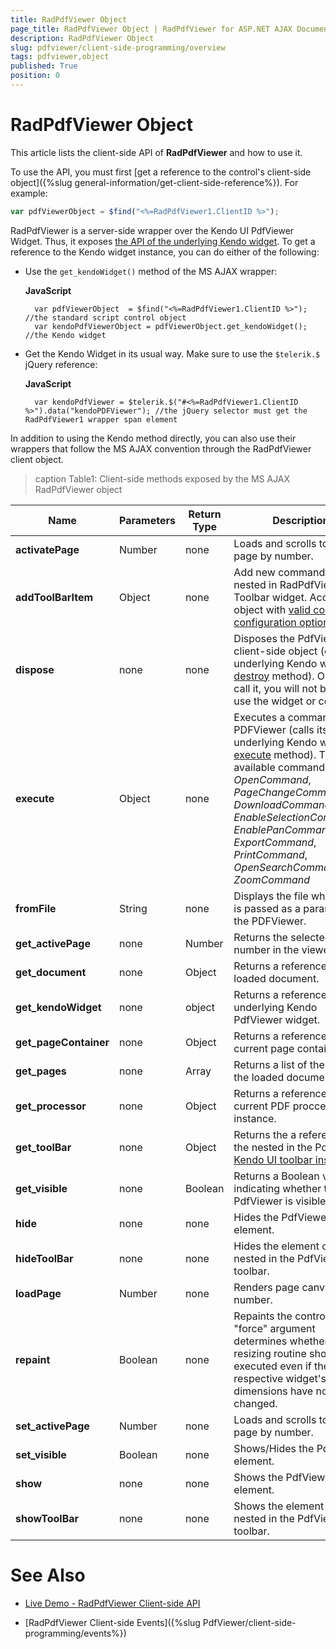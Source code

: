 ```yaml
---
title: RadPdfViewer Object
page_title: RadPdfViewer Object | RadPdfViewer for ASP.NET AJAX Documentation
description: RadPdfViewer Object
slug: pdfviewer/client-side-programming/overview
tags: pdfviewer,object
published: True
position: 0
---
```


# RadPdfViewer Object

This article lists the client-side API of **RadPdfViewer** and how to use it.

To use the API, you must first [get a reference to the control's client-side object]({%slug general-information/get-client-side-reference%}). For example:

````JavaScript
var pdfViewerObject = $find("<%=RadPdfViewer1.ClientID %>");
````

RadPdfViewer is a server-side wrapper over the Kendo UI PdfViewer Widget. Thus, it exposes [the API of the underlying Kendo widget](https://docs.telerik.com/kendo-ui/api/javascript/ui/PdfViewer#methods). To get a reference to the Kendo widget instance, you can do either of the following:

* Use the `get_kendoWidget()` method of the MS AJAX wrapper:

    **JavaScript**
    
        var pdfViewerObject  = $find("<%=RadPdfViewer1.ClientID %>"); //the standard script control object
        var kendoPdfViewerObject = pdfViewerObject.get_kendoWidget(); //the Kendo widget

* Get the Kendo Widget in its usual way. Make sure to use the `$telerik.$` jQuery reference:

    **JavaScript**
    
        var kendoPdfViewer = $telerik.$("#<%=RadPdfViewer1.ClientID %>").data("kendoPDFViewer"); //the jQuery selector must get the RadPdfViewer1 wrapper span element

In addition to using the Kendo method directly, you can also use their wrappers that follow the MS AJAX convention through the RadPdfViewer client object.

>caption Table1: Client-side methods exposed by the MS AJAX RadPdfViewer object

| Name | Parameters | Return Type | Description |
| ------ | ------ | ------ | ------ |
| **activatePage** | Number | none |Loads and scrolls to the page by number.|
| **addToolBarItem** | Object | none |Add new command to the nested in RadPdfViewer Toolbar widget. Accepts object with [valid command configuration options](https://docs.telerik.com/kendo-ui/controls/navigation/toolbar/overview#functionality-and-features).|
| **dispose** |none|none|Disposes the PdfViewer client-side object (calls its underlying Kendo widget's [destroy](https://docs.telerik.com/kendo-ui/api/javascript/ui/pdfviewer/methods/destroy) method). Once you call it, you will not be able to use the widget or control.|
| **execute** | Object | none |Executes a command of the PDFViewer (calls its underlying Kendo widget's [execute](https://docs.telerik.com/kendo-ui/api/javascript/ui/pdfviewer/methods/execute) method). The available commands are: *OpenCommand*, *PageChangeCommand*, *DownloadCommand*, *EnableSelectionCommand*о, *EnablePanCommand*, *ExportCommand*, *PrintCommand*, *OpenSearchCommand*, *ZoomCommand*|
| **fromFile** | String | none |Displays the file which path is passed as a parameter in the PDFViewer.|
| **get_activePage** |none|Number|Returns the selected page number in the viewer.|
| **get_document** |none|Object|Returns a reference to the loaded document.|
| **get_kendoWidget** |none|object|Returns a reference to the underlying Kendo PdfViewer widget.|
| **get_pageContainer** |none|Object|Returns a reference to the current page container.|
| **get_pages** |none|Array|Returns a list of the pages in the loaded document.|
| **get_processor** |none|Object|Returns a reference to the current PDF proccessor instance.|
| **get_toolBar** |none|Object|Returns the a reference to the nested in the PdfViewer [Kendo UI toolbar instance](https://docs.telerik.com/kendo-ui/api/javascript/ui/pdfviewer/configuration/toolbar).|
| **get_visible** |none|Boolean|Returns a Boolean value indicating whether the PdfViewer is visible.|
| **hide** |none|none|Hides the PdfViewer element.|
| **hideToolBar** |none|none|Hides the element of the nested in the PdfViewer toolbar.|
| **loadPage** |Number|none|Renders page canvas by number.|
| **repaint** |Boolean|none|Repaints the control. The "force" argument determines whether the resizing routine should be executed even if the respective widget's outer dimensions have not changed.|
| **set_activePage** |Number|none| Loads and scrolls to the page by number.|
| **set_visible** |Boolean|none|Shows/Hides the PdfViewer element.|
| **show** |none|none|Shows the PdfViewer element.|
| **showToolBar** |none|none|Shows the element of the nested in the PdfViewer toolbar.|

# See Also

 * [Live Demo - RadPdfViewer Client-side API](https://demos.telerik.com/aspnet-ajax/PdfViewer/clientsideapi/defaultcs.aspx)

 * [RadPdfViewer Client-side Events]({%slug PdfViewer/client-side-programming/events%})

 


